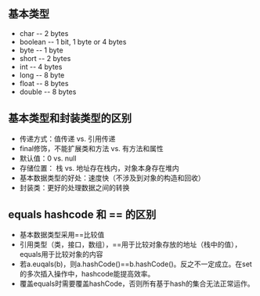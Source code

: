 ## 基本类型
- char -- 2 bytes
- boolean -- 1 bit, 1 byte or 4 bytes
- byte -- 1 byte
- short -- 2 bytes
- int -- 4 bytes
- long -- 8 byte
- float -- 8 bytes
- double -- 8 bytes

## 基本类型和封装类型的区别
 - 传递方式：值传递 vs.  引用传递
 - final修饰，不能扩展类和方法 vs. 有方法和属性
 - 默认值：0 vs. null
 - 存储位置： 栈 vs. 地址存在栈内，对象本身存在堆内
 - 基本数据类型的好处：速度快（不涉及到对象的构造和回收）
 - 封装类：更好的处理数据之间的转换
## equals hashcode 和 == 的区别
- 基本数据类型采用==比较值
- 引用类型（类，接口，数组），==用于比较对象存放的地址（栈中的值），equals用于比较对象的内容
- 若a.euqals(b)，则a.hashCode()==b.hashCode()。反之不一定成立。在set的多次插入操作中，hashcode能提高效率。
- 覆盖equals时需要覆盖hashCode，否则所有基于hash的集合无法正常运作。

